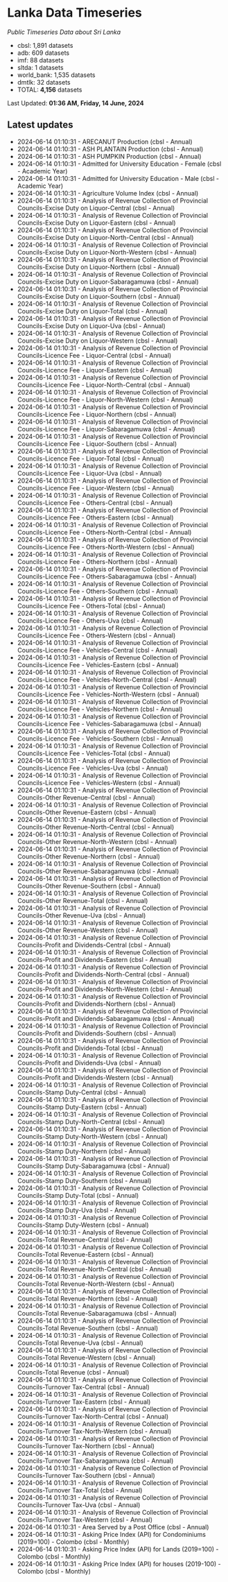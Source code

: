 # Lanka Data Timeseries
*Public Timeseries Data about Sri Lanka*

* cbsl: 1,891 datasets
* adb: 609 datasets
* imf: 88 datasets
* sltda: 1 datasets
* world_bank: 1,535 datasets
* dmtlk: 32 datasets
* TOTAL: **4,156** datasets

Last Updated: **01:36 AM, Friday, 14 June, 2024**

## Latest updates

* 2024-06-14 01:10:31 - ARECANUT Production (cbsl - Annual)
* 2024-06-14 01:10:31 - ASH PLANTAIN Production (cbsl - Annual)
* 2024-06-14 01:10:31 - ASH PUMPKIN Production (cbsl - Annual)
* 2024-06-14 01:10:31 - Admitted for University Education - Female (cbsl - Academic Year)
* 2024-06-14 01:10:31 - Admitted for University Education - Male (cbsl - Academic Year)
* 2024-06-14 01:10:31 - Agriculture Volume Index (cbsl - Annual)
* 2024-06-14 01:10:31 - Analysis of Revenue Collection of Provincial Councils-Excise Duty on Liquor-Central (cbsl - Annual)
* 2024-06-14 01:10:31 - Analysis of Revenue Collection of Provincial Councils-Excise Duty on Liquor-Eastern (cbsl - Annual)
* 2024-06-14 01:10:31 - Analysis of Revenue Collection of Provincial Councils-Excise Duty on Liquor-North-Central (cbsl - Annual)
* 2024-06-14 01:10:31 - Analysis of Revenue Collection of Provincial Councils-Excise Duty on Liquor-North-Western (cbsl - Annual)
* 2024-06-14 01:10:31 - Analysis of Revenue Collection of Provincial Councils-Excise Duty on Liquor-Northern (cbsl - Annual)
* 2024-06-14 01:10:31 - Analysis of Revenue Collection of Provincial Councils-Excise Duty on Liquor-Sabaragamuwa (cbsl - Annual)
* 2024-06-14 01:10:31 - Analysis of Revenue Collection of Provincial Councils-Excise Duty on Liquor-Southern (cbsl - Annual)
* 2024-06-14 01:10:31 - Analysis of Revenue Collection of Provincial Councils-Excise Duty on Liquor-Total (cbsl - Annual)
* 2024-06-14 01:10:31 - Analysis of Revenue Collection of Provincial Councils-Excise Duty on Liquor-Uva (cbsl - Annual)
* 2024-06-14 01:10:31 - Analysis of Revenue Collection of Provincial Councils-Excise Duty on Liquor-Western (cbsl - Annual)
* 2024-06-14 01:10:31 - Analysis of Revenue Collection of Provincial Councils-Licence Fee - Liquor-Central (cbsl - Annual)
* 2024-06-14 01:10:31 - Analysis of Revenue Collection of Provincial Councils-Licence Fee - Liquor-Eastern (cbsl - Annual)
* 2024-06-14 01:10:31 - Analysis of Revenue Collection of Provincial Councils-Licence Fee - Liquor-North-Central (cbsl - Annual)
* 2024-06-14 01:10:31 - Analysis of Revenue Collection of Provincial Councils-Licence Fee - Liquor-North-Western (cbsl - Annual)
* 2024-06-14 01:10:31 - Analysis of Revenue Collection of Provincial Councils-Licence Fee - Liquor-Northern (cbsl - Annual)
* 2024-06-14 01:10:31 - Analysis of Revenue Collection of Provincial Councils-Licence Fee - Liquor-Sabaragamuwa (cbsl - Annual)
* 2024-06-14 01:10:31 - Analysis of Revenue Collection of Provincial Councils-Licence Fee - Liquor-Southern (cbsl - Annual)
* 2024-06-14 01:10:31 - Analysis of Revenue Collection of Provincial Councils-Licence Fee - Liquor-Total (cbsl - Annual)
* 2024-06-14 01:10:31 - Analysis of Revenue Collection of Provincial Councils-Licence Fee - Liquor-Uva (cbsl - Annual)
* 2024-06-14 01:10:31 - Analysis of Revenue Collection of Provincial Councils-Licence Fee - Liquor-Western (cbsl - Annual)
* 2024-06-14 01:10:31 - Analysis of Revenue Collection of Provincial Councils-Licence Fee - Others-Central (cbsl - Annual)
* 2024-06-14 01:10:31 - Analysis of Revenue Collection of Provincial Councils-Licence Fee - Others-Eastern (cbsl - Annual)
* 2024-06-14 01:10:31 - Analysis of Revenue Collection of Provincial Councils-Licence Fee - Others-North-Central (cbsl - Annual)
* 2024-06-14 01:10:31 - Analysis of Revenue Collection of Provincial Councils-Licence Fee - Others-North-Western (cbsl - Annual)
* 2024-06-14 01:10:31 - Analysis of Revenue Collection of Provincial Councils-Licence Fee - Others-Northern (cbsl - Annual)
* 2024-06-14 01:10:31 - Analysis of Revenue Collection of Provincial Councils-Licence Fee - Others-Sabaragamuwa (cbsl - Annual)
* 2024-06-14 01:10:31 - Analysis of Revenue Collection of Provincial Councils-Licence Fee - Others-Southern (cbsl - Annual)
* 2024-06-14 01:10:31 - Analysis of Revenue Collection of Provincial Councils-Licence Fee - Others-Total (cbsl - Annual)
* 2024-06-14 01:10:31 - Analysis of Revenue Collection of Provincial Councils-Licence Fee - Others-Uva (cbsl - Annual)
* 2024-06-14 01:10:31 - Analysis of Revenue Collection of Provincial Councils-Licence Fee - Others-Western (cbsl - Annual)
* 2024-06-14 01:10:31 - Analysis of Revenue Collection of Provincial Councils-Licence Fee - Vehicles-Central (cbsl - Annual)
* 2024-06-14 01:10:31 - Analysis of Revenue Collection of Provincial Councils-Licence Fee - Vehicles-Eastern (cbsl - Annual)
* 2024-06-14 01:10:31 - Analysis of Revenue Collection of Provincial Councils-Licence Fee - Vehicles-North-Central (cbsl - Annual)
* 2024-06-14 01:10:31 - Analysis of Revenue Collection of Provincial Councils-Licence Fee - Vehicles-North-Western (cbsl - Annual)
* 2024-06-14 01:10:31 - Analysis of Revenue Collection of Provincial Councils-Licence Fee - Vehicles-Northern (cbsl - Annual)
* 2024-06-14 01:10:31 - Analysis of Revenue Collection of Provincial Councils-Licence Fee - Vehicles-Sabaragamuwa (cbsl - Annual)
* 2024-06-14 01:10:31 - Analysis of Revenue Collection of Provincial Councils-Licence Fee - Vehicles-Southern (cbsl - Annual)
* 2024-06-14 01:10:31 - Analysis of Revenue Collection of Provincial Councils-Licence Fee - Vehicles-Total (cbsl - Annual)
* 2024-06-14 01:10:31 - Analysis of Revenue Collection of Provincial Councils-Licence Fee - Vehicles-Uva (cbsl - Annual)
* 2024-06-14 01:10:31 - Analysis of Revenue Collection of Provincial Councils-Licence Fee - Vehicles-Western (cbsl - Annual)
* 2024-06-14 01:10:31 - Analysis of Revenue Collection of Provincial Councils-Other Revenue-Central (cbsl - Annual)
* 2024-06-14 01:10:31 - Analysis of Revenue Collection of Provincial Councils-Other Revenue-Eastern (cbsl - Annual)
* 2024-06-14 01:10:31 - Analysis of Revenue Collection of Provincial Councils-Other Revenue-North-Central (cbsl - Annual)
* 2024-06-14 01:10:31 - Analysis of Revenue Collection of Provincial Councils-Other Revenue-North-Western (cbsl - Annual)
* 2024-06-14 01:10:31 - Analysis of Revenue Collection of Provincial Councils-Other Revenue-Northern (cbsl - Annual)
* 2024-06-14 01:10:31 - Analysis of Revenue Collection of Provincial Councils-Other Revenue-Sabaragamuwa (cbsl - Annual)
* 2024-06-14 01:10:31 - Analysis of Revenue Collection of Provincial Councils-Other Revenue-Southern (cbsl - Annual)
* 2024-06-14 01:10:31 - Analysis of Revenue Collection of Provincial Councils-Other Revenue-Total (cbsl - Annual)
* 2024-06-14 01:10:31 - Analysis of Revenue Collection of Provincial Councils-Other Revenue-Uva (cbsl - Annual)
* 2024-06-14 01:10:31 - Analysis of Revenue Collection of Provincial Councils-Other Revenue-Western (cbsl - Annual)
* 2024-06-14 01:10:31 - Analysis of Revenue Collection of Provincial Councils-Profit and Dividends-Central (cbsl - Annual)
* 2024-06-14 01:10:31 - Analysis of Revenue Collection of Provincial Councils-Profit and Dividends-Eastern (cbsl - Annual)
* 2024-06-14 01:10:31 - Analysis of Revenue Collection of Provincial Councils-Profit and Dividends-North-Central (cbsl - Annual)
* 2024-06-14 01:10:31 - Analysis of Revenue Collection of Provincial Councils-Profit and Dividends-North-Western (cbsl - Annual)
* 2024-06-14 01:10:31 - Analysis of Revenue Collection of Provincial Councils-Profit and Dividends-Northern (cbsl - Annual)
* 2024-06-14 01:10:31 - Analysis of Revenue Collection of Provincial Councils-Profit and Dividends-Sabaragamuwa (cbsl - Annual)
* 2024-06-14 01:10:31 - Analysis of Revenue Collection of Provincial Councils-Profit and Dividends-Southern (cbsl - Annual)
* 2024-06-14 01:10:31 - Analysis of Revenue Collection of Provincial Councils-Profit and Dividends-Total (cbsl - Annual)
* 2024-06-14 01:10:31 - Analysis of Revenue Collection of Provincial Councils-Profit and Dividends-Uva (cbsl - Annual)
* 2024-06-14 01:10:31 - Analysis of Revenue Collection of Provincial Councils-Profit and Dividends-Western (cbsl - Annual)
* 2024-06-14 01:10:31 - Analysis of Revenue Collection of Provincial Councils-Stamp Duty-Central (cbsl - Annual)
* 2024-06-14 01:10:31 - Analysis of Revenue Collection of Provincial Councils-Stamp Duty-Eastern (cbsl - Annual)
* 2024-06-14 01:10:31 - Analysis of Revenue Collection of Provincial Councils-Stamp Duty-North-Central (cbsl - Annual)
* 2024-06-14 01:10:31 - Analysis of Revenue Collection of Provincial Councils-Stamp Duty-North-Western (cbsl - Annual)
* 2024-06-14 01:10:31 - Analysis of Revenue Collection of Provincial Councils-Stamp Duty-Northern (cbsl - Annual)
* 2024-06-14 01:10:31 - Analysis of Revenue Collection of Provincial Councils-Stamp Duty-Sabaragamuwa (cbsl - Annual)
* 2024-06-14 01:10:31 - Analysis of Revenue Collection of Provincial Councils-Stamp Duty-Southern (cbsl - Annual)
* 2024-06-14 01:10:31 - Analysis of Revenue Collection of Provincial Councils-Stamp Duty-Total (cbsl - Annual)
* 2024-06-14 01:10:31 - Analysis of Revenue Collection of Provincial Councils-Stamp Duty-Uva (cbsl - Annual)
* 2024-06-14 01:10:31 - Analysis of Revenue Collection of Provincial Councils-Stamp Duty-Western (cbsl - Annual)
* 2024-06-14 01:10:31 - Analysis of Revenue Collection of Provincial Councils-Total Revenue-Central (cbsl - Annual)
* 2024-06-14 01:10:31 - Analysis of Revenue Collection of Provincial Councils-Total Revenue-Eastern (cbsl - Annual)
* 2024-06-14 01:10:31 - Analysis of Revenue Collection of Provincial Councils-Total Revenue-North-Central (cbsl - Annual)
* 2024-06-14 01:10:31 - Analysis of Revenue Collection of Provincial Councils-Total Revenue-North-Western (cbsl - Annual)
* 2024-06-14 01:10:31 - Analysis of Revenue Collection of Provincial Councils-Total Revenue-Northern (cbsl - Annual)
* 2024-06-14 01:10:31 - Analysis of Revenue Collection of Provincial Councils-Total Revenue-Sabaragamuwa (cbsl - Annual)
* 2024-06-14 01:10:31 - Analysis of Revenue Collection of Provincial Councils-Total Revenue-Southern (cbsl - Annual)
* 2024-06-14 01:10:31 - Analysis of Revenue Collection of Provincial Councils-Total Revenue-Uva (cbsl - Annual)
* 2024-06-14 01:10:31 - Analysis of Revenue Collection of Provincial Councils-Total Revenue-Western (cbsl - Annual)
* 2024-06-14 01:10:31 - Analysis of Revenue Collection of Provincial Councils-Total Revenue (cbsl - Annual)
* 2024-06-14 01:10:31 - Analysis of Revenue Collection of Provincial Councils-Turnover Tax-Central (cbsl - Annual)
* 2024-06-14 01:10:31 - Analysis of Revenue Collection of Provincial Councils-Turnover Tax-Eastern (cbsl - Annual)
* 2024-06-14 01:10:31 - Analysis of Revenue Collection of Provincial Councils-Turnover Tax-North-Central (cbsl - Annual)
* 2024-06-14 01:10:31 - Analysis of Revenue Collection of Provincial Councils-Turnover Tax-North-Western (cbsl - Annual)
* 2024-06-14 01:10:31 - Analysis of Revenue Collection of Provincial Councils-Turnover Tax-Northern (cbsl - Annual)
* 2024-06-14 01:10:31 - Analysis of Revenue Collection of Provincial Councils-Turnover Tax-Sabaragamuwa (cbsl - Annual)
* 2024-06-14 01:10:31 - Analysis of Revenue Collection of Provincial Councils-Turnover Tax-Southern (cbsl - Annual)
* 2024-06-14 01:10:31 - Analysis of Revenue Collection of Provincial Councils-Turnover Tax-Total (cbsl - Annual)
* 2024-06-14 01:10:31 - Analysis of Revenue Collection of Provincial Councils-Turnover Tax-Uva (cbsl - Annual)
* 2024-06-14 01:10:31 - Analysis of Revenue Collection of Provincial Councils-Turnover Tax-Western (cbsl - Annual)
* 2024-06-14 01:10:31 - Area Served by a Post Office (cbsl - Annual)
* 2024-06-14 01:10:31 - Asking Price Index (API) for Condominiums (2019=100) - Colombo (cbsl - Monthly)
* 2024-06-14 01:10:31 - Asking Price Index (API) for Lands (2019=100) - Colombo (cbsl - Monthly)
* 2024-06-14 01:10:31 - Asking Price Index (API) for houses (2019-100) - Colombo (cbsl - Monthly)